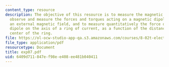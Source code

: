 ```yaml
---
content_type: resource
description: The objective of this resource is to measure the magnetic fields, to
  observe and measure the forces and torques acting on a magnetic dipole placed in
  an external magnetic field, and to measure quantitatively the force on a magnetic
  dipole on the axis of a ring of current, as a function of the distance from the
  center of the ring.
file: https://ol-ocw-studio-app-qa.s3.amazonaws.com/courses/8-02t-electricity-and-magnetism-spring-2005/6409d711847ef98ee408ee481b040411_exp07.pdf
file_type: application/pdf
resourcetype: Document
title: exp07.pdf
uid: 6409d711-847e-f98e-e408-ee481b040411
---
```

